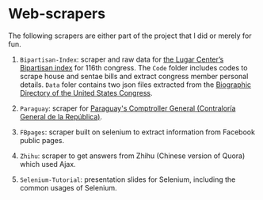# Web-scrapers

The following scrapers are either part of the project that I did or merely for fun.

1. `Bipartisan-Index`: scraper and raw data for [the Lugar Center’s Bipartisan index](https://www.thelugarcenter.org/ourwork-Bipartisan-Index.html) for 116th congress. The `Code` folder includes codes to scrape house and sentae bills and extract congress member personal details. `Data` foler contains two json files extracted from the [Biographic Directory of the United States Congress](https://bioguide.congress.gov/). 

2. `Paraguay`: scraper for [Paraguay's Comptroller General (Contraloría General de la República)](https://portaldjbr.contraloria.gov.py/portal-djbr/).

3. `FBpages`: scraper built on selenium to extract information from Facebook public pages.

4. `Zhihu`: scraper to get answers from Zhihu (Chinese version of Quora) which used Ajax.

5. `Selenium-Tutorial`: presentation slides for Selenium, including the common usages of Selenium.